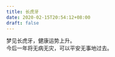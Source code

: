 ```yaml
---
title: 长虎牙
date: 2020-02-15T20:54:12+08:00
draft: false
---
```


梦见长虎牙，健康运势上升。<br>
今后一年将无病无灾，可以平安无事地过去。<br>
